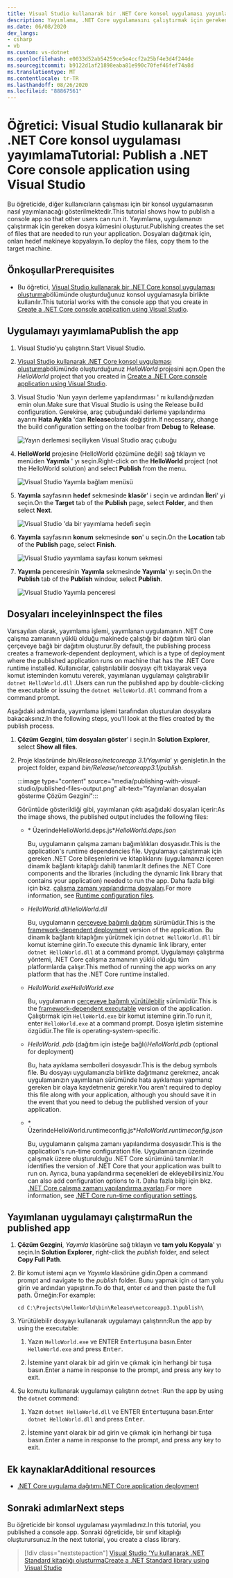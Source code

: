 ```yaml
---
title: Visual Studio kullanarak bir .NET Core konsol uygulaması yayımlama
description: Yayımlama, .NET Core uygulamasını çalıştırmak için gereken dosya kümesini oluşturur.
ms.date: 06/08/2020
dev_langs:
- csharp
- vb
ms.custom: vs-dotnet
ms.openlocfilehash: e0033d52ab54259ce5e4ccf2a25bf4e3d4f244de
ms.sourcegitcommit: b9122d1af21898eaba81e990c70fef46fef74a8d
ms.translationtype: MT
ms.contentlocale: tr-TR
ms.lasthandoff: 08/26/2020
ms.locfileid: "88867561"
---
```

# <a name="tutorial-publish-a-net-core-console-application-using-visual-studio"></a><span data-ttu-id="d0124-103">Öğretici: Visual Studio kullanarak bir .NET Core konsol uygulaması yayımlama</span><span class="sxs-lookup"><span data-stu-id="d0124-103">Tutorial: Publish a .NET Core console application using Visual Studio</span></span>

<span data-ttu-id="d0124-104">Bu öğreticide, diğer kullanıcıların çalışması için bir konsol uygulamasının nasıl yayımlanacağı gösterilmektedir.</span><span class="sxs-lookup"><span data-stu-id="d0124-104">This tutorial shows how to publish a console app so that other users can run it.</span></span> <span data-ttu-id="d0124-105">Yayımlama, uygulamanızı çalıştırmak için gereken dosya kümesini oluşturur.</span><span class="sxs-lookup"><span data-stu-id="d0124-105">Publishing creates the set of files that are needed to run your application.</span></span> <span data-ttu-id="d0124-106">Dosyaları dağıtmak için, onları hedef makineye kopyalayın.</span><span class="sxs-lookup"><span data-stu-id="d0124-106">To deploy the files, copy them to the target machine.</span></span>

## <a name="prerequisites"></a><span data-ttu-id="d0124-107">Önkoşullar</span><span class="sxs-lookup"><span data-stu-id="d0124-107">Prerequisites</span></span>

- <span data-ttu-id="d0124-108">Bu öğretici, [Visual Studio kullanarak bir .NET Core konsol uygulaması oluşturma](with-visual-studio.md)bölümünde oluşturduğunuz konsol uygulamasıyla birlikte kullanılır.</span><span class="sxs-lookup"><span data-stu-id="d0124-108">This tutorial works with the console app that you create in [Create a .NET Core console application using Visual Studio](with-visual-studio.md).</span></span>

## <a name="publish-the-app"></a><span data-ttu-id="d0124-109">Uygulamayı yayımlama</span><span class="sxs-lookup"><span data-stu-id="d0124-109">Publish the app</span></span>

1. <span data-ttu-id="d0124-110">Visual Studio’yu çalıştırın.</span><span class="sxs-lookup"><span data-stu-id="d0124-110">Start Visual Studio.</span></span>

1. <span data-ttu-id="d0124-111">[Visual Studio kullanarak .NET Core konsol uygulaması oluşturma](with-visual-studio.md)bölümünde oluşturduğunuz *HelloWorld* projesini açın.</span><span class="sxs-lookup"><span data-stu-id="d0124-111">Open the *HelloWorld* project that you created in [Create a .NET Core console application using Visual Studio](with-visual-studio.md).</span></span>

1. <span data-ttu-id="d0124-112">Visual Studio 'Nun yayın derleme yapılandırması ' nı kullandığınızdan emin olun.</span><span class="sxs-lookup"><span data-stu-id="d0124-112">Make sure that Visual Studio is using the Release build configuration.</span></span> <span data-ttu-id="d0124-113">Gerekirse, araç çubuğundaki derleme yapılandırma ayarını **Hata Ayıkla** 'dan **Release**olarak değiştirin.</span><span class="sxs-lookup"><span data-stu-id="d0124-113">If necessary, change the build configuration setting on the toolbar from **Debug** to **Release**.</span></span>

   ![Yayın derlemesi seçiliyken Visual Studio araç çubuğu](media/publishing-with-visual-studio/visual-studio-toolbar-release.png)

1. <span data-ttu-id="d0124-115">**HelloWorld** projesine (HelloWorld çözümüne değil) sağ tıklayın ve menüden **Yayımla** ' yı seçin.</span><span class="sxs-lookup"><span data-stu-id="d0124-115">Right-click on the **HelloWorld** project (not the HelloWorld solution) and select **Publish** from the menu.</span></span>

   ![Visual Studio Yayımla bağlam menüsü](media/publishing-with-visual-studio/publish-context-menu.png)

1. <span data-ttu-id="d0124-117">**Yayımla** sayfasının **hedef** sekmesinde **klasör**' i seçin ve ardından **İleri**' yi seçin.</span><span class="sxs-lookup"><span data-stu-id="d0124-117">On the **Target** tab of the **Publish** page, select **Folder**, and then select **Next**.</span></span>

   ![Visual Studio 'da bir yayımlama hedefi seçin](media/publishing-with-visual-studio/pick-publish-target.png)

1. <span data-ttu-id="d0124-119">**Yayımla** sayfasının **konum** sekmesinde **son**' u seçin.</span><span class="sxs-lookup"><span data-stu-id="d0124-119">On the **Location** tab of the **Publish** page, select **Finish**.</span></span>

   ![Visual Studio yayımlama sayfası konum sekmesi](media/publishing-with-visual-studio/publish-page-loc-tab.png)

1. <span data-ttu-id="d0124-121">**Yayımla** penceresinin **Yayımla** sekmesinde **Yayımla**' yı seçin.</span><span class="sxs-lookup"><span data-stu-id="d0124-121">On the **Publish** tab of the **Publish** window, select **Publish**.</span></span>

   ![Visual Studio Yayımla penceresi](media/publishing-with-visual-studio/publish-page.png)

## <a name="inspect-the-files"></a><span data-ttu-id="d0124-123">Dosyaları inceleyin</span><span class="sxs-lookup"><span data-stu-id="d0124-123">Inspect the files</span></span>

<span data-ttu-id="d0124-124">Varsayılan olarak, yayımlama işlemi, yayımlanan uygulamanın .NET Core çalışma zamanının yüklü olduğu makinede çalıştığı bir dağıtım türü olan çerçeveye bağlı bir dağıtım oluşturur.</span><span class="sxs-lookup"><span data-stu-id="d0124-124">By default, the publishing process creates a framework-dependent deployment, which is a type of deployment where the published application runs on machine that has the .NET Core runtime installed.</span></span> <span data-ttu-id="d0124-125">Kullanıcılar, çalıştırılabilir dosyayı çift tıklayarak veya komut isteminden komutu vererek, yayımlanan uygulamayı çalıştırabilir `dotnet HelloWorld.dll` .</span><span class="sxs-lookup"><span data-stu-id="d0124-125">Users can run the published app by double-clicking the executable or issuing the `dotnet HelloWorld.dll` command from a command prompt.</span></span>

<span data-ttu-id="d0124-126">Aşağıdaki adımlarda, yayımlama işlemi tarafından oluşturulan dosyalara bakacaksınız.</span><span class="sxs-lookup"><span data-stu-id="d0124-126">In the following steps, you'll look at the files created by the publish process.</span></span>

1. <span data-ttu-id="d0124-127">**Çözüm Gezgini**, **tüm dosyaları göster**' i seçin.</span><span class="sxs-lookup"><span data-stu-id="d0124-127">In **Solution Explorer**, select **Show all files**.</span></span>

1. <span data-ttu-id="d0124-128">Proje klasöründe *bin/Release/netcoreapp 3.1/Yayımla*' yı genişletin.</span><span class="sxs-lookup"><span data-stu-id="d0124-128">In the project folder, expand *bin/Release/netcoreapp3.1/publish*.</span></span>

   :::image type="content" source="media/publishing-with-visual-studio/published-files-output.png" alt-text="Yayımlanan dosyaları gösterme Çözüm Gezgini":::

   <span data-ttu-id="d0124-130">Görüntüde gösterildiği gibi, yayımlanan çıktı aşağıdaki dosyaları içerir:</span><span class="sxs-lookup"><span data-stu-id="d0124-130">As the image shows, the published output includes the following files:</span></span>

   * <span data-ttu-id="d0124-131">\* ÜzerindeHelloWorld.deps.js\*</span><span class="sxs-lookup"><span data-stu-id="d0124-131">*HelloWorld.deps.json*</span></span>

      <span data-ttu-id="d0124-132">Bu, uygulamanın çalışma zamanı bağımlılıkları dosyasıdır.</span><span class="sxs-lookup"><span data-stu-id="d0124-132">This is the application's runtime dependencies file.</span></span> <span data-ttu-id="d0124-133">Uygulamayı çalıştırmak için gereken .NET Core bileşenlerini ve kitaplıklarını (uygulamanızı içeren dinamik bağlantı kitaplığı dahil) tanımlar.</span><span class="sxs-lookup"><span data-stu-id="d0124-133">It defines the .NET Core components and the libraries (including the dynamic link library that contains your application) needed to run the app.</span></span> <span data-ttu-id="d0124-134">Daha fazla bilgi için bkz. [çalışma zamanı yapılandırma dosyaları](https://github.com/dotnet/cli/blob/85ca206d84633d658d7363894c4ea9d59e515c1a/Documentation/specs/runtime-configuration-file.md).</span><span class="sxs-lookup"><span data-stu-id="d0124-134">For more information, see [Runtime configuration files](https://github.com/dotnet/cli/blob/85ca206d84633d658d7363894c4ea9d59e515c1a/Documentation/specs/runtime-configuration-file.md).</span></span>

   * <span data-ttu-id="d0124-135">*HelloWorld.dll*</span><span class="sxs-lookup"><span data-stu-id="d0124-135">*HelloWorld.dll*</span></span>

      <span data-ttu-id="d0124-136">Bu, uygulamanın [çerçeveye bağımlı dağıtım](../deploying/deploy-with-cli.md#framework-dependent-deployment) sürümüdür.</span><span class="sxs-lookup"><span data-stu-id="d0124-136">This is the [framework-dependent deployment](../deploying/deploy-with-cli.md#framework-dependent-deployment) version of the application.</span></span> <span data-ttu-id="d0124-137">Bu dinamik bağlantı kitaplığını yürütmek için `dotnet HelloWorld.dll` bir komut istemine girin.</span><span class="sxs-lookup"><span data-stu-id="d0124-137">To execute this dynamic link library, enter `dotnet HelloWorld.dll` at a command prompt.</span></span> <span data-ttu-id="d0124-138">Uygulamayı çalıştırma yöntemi, .NET Core çalışma zamanının yüklü olduğu tüm platformlarda çalışır.</span><span class="sxs-lookup"><span data-stu-id="d0124-138">This method of running the app works on any platform that has the .NET Core runtime installed.</span></span>

   * <span data-ttu-id="d0124-139">*HelloWorld.exe*</span><span class="sxs-lookup"><span data-stu-id="d0124-139">*HelloWorld.exe*</span></span>

      <span data-ttu-id="d0124-140">Bu, uygulamanın [çerçeveye bağımlı yürütülebilir](../deploying/deploy-with-cli.md#framework-dependent-executable) sürümüdür.</span><span class="sxs-lookup"><span data-stu-id="d0124-140">This is the [framework-dependent executable](../deploying/deploy-with-cli.md#framework-dependent-executable) version of the application.</span></span> <span data-ttu-id="d0124-141">Çalıştırmak için `HelloWorld.exe` bir komut istemine girin.</span><span class="sxs-lookup"><span data-stu-id="d0124-141">To run it, enter `HelloWorld.exe` at a command prompt.</span></span> <span data-ttu-id="d0124-142">Dosya işletim sistemine özgüdür.</span><span class="sxs-lookup"><span data-stu-id="d0124-142">The file is operating-system-specific.</span></span>

   * <span data-ttu-id="d0124-143">*HelloWorld. pdb* (dağıtım için isteğe bağlı)</span><span class="sxs-lookup"><span data-stu-id="d0124-143">*HelloWorld.pdb* (optional for deployment)</span></span>

      <span data-ttu-id="d0124-144">Bu, hata ayıklama sembolleri dosyasıdır.</span><span class="sxs-lookup"><span data-stu-id="d0124-144">This is the debug symbols file.</span></span> <span data-ttu-id="d0124-145">Bu dosyayı uygulamanızla birlikte dağıtmanız gerekmez, ancak uygulamanızın yayımlanan sürümünde hata ayıklaması yapmanız gereken bir olaya kaydetmeniz gerekir.</span><span class="sxs-lookup"><span data-stu-id="d0124-145">You aren't required to deploy this file along with your application, although you should save it in the event that you need to debug the published version of your application.</span></span>

   * <span data-ttu-id="d0124-146">\* ÜzerindeHelloWorld.runtimeconfig.js\*</span><span class="sxs-lookup"><span data-stu-id="d0124-146">*HelloWorld.runtimeconfig.json*</span></span>

      <span data-ttu-id="d0124-147">Bu, uygulamanın çalışma zamanı yapılandırma dosyasıdır.</span><span class="sxs-lookup"><span data-stu-id="d0124-147">This is the application's run-time configuration file.</span></span> <span data-ttu-id="d0124-148">Uygulamanızın üzerinde çalışmak üzere oluşturulduğu .NET Core sürümünü tanımlar.</span><span class="sxs-lookup"><span data-stu-id="d0124-148">It identifies the version of .NET Core that your application was built to run on.</span></span> <span data-ttu-id="d0124-149">Ayrıca, buna yapılandırma seçenekleri de ekleyebilirsiniz.</span><span class="sxs-lookup"><span data-stu-id="d0124-149">You can also add configuration options to it.</span></span> <span data-ttu-id="d0124-150">Daha fazla bilgi için bkz. [.NET Core çalışma zamanı yapılandırma ayarları](../run-time-config/index.md#runtimeconfigjson).</span><span class="sxs-lookup"><span data-stu-id="d0124-150">For more information, see [.NET Core run-time configuration settings](../run-time-config/index.md#runtimeconfigjson).</span></span>

## <a name="run-the-published-app"></a><span data-ttu-id="d0124-151">Yayımlanan uygulamayı çalıştırma</span><span class="sxs-lookup"><span data-stu-id="d0124-151">Run the published app</span></span>

1. <span data-ttu-id="d0124-152">**Çözüm Gezgini**, *Yayımla* klasörüne sağ tıklayın ve **tam yolu Kopyala**' yı seçin.</span><span class="sxs-lookup"><span data-stu-id="d0124-152">In **Solution Explorer**, right-click the *publish* folder, and select **Copy Full Path**.</span></span>

1. <span data-ttu-id="d0124-153">Bir komut istemi açın ve *Yayımla* klasörüne gidin.</span><span class="sxs-lookup"><span data-stu-id="d0124-153">Open a command prompt and navigate to the *publish* folder.</span></span> <span data-ttu-id="d0124-154">Bunu yapmak için `cd` tam yolu girin ve ardından yapıştırın.</span><span class="sxs-lookup"><span data-stu-id="d0124-154">To do that, enter `cd` and then paste the full path.</span></span> <span data-ttu-id="d0124-155">Örneğin:</span><span class="sxs-lookup"><span data-stu-id="d0124-155">For example:</span></span>

   ```console
   cd C:\Projects\HelloWorld\bin\Release\netcoreapp3.1\publish\
   ```

1. <span data-ttu-id="d0124-156">Yürütülebilir dosyayı kullanarak uygulamayı çalıştırın:</span><span class="sxs-lookup"><span data-stu-id="d0124-156">Run the app by using the executable:</span></span>

   1. <span data-ttu-id="d0124-157">Yazın `HelloWorld.exe` ve ENTER <kbd>Enter</kbd>tuşuna basın.</span><span class="sxs-lookup"><span data-stu-id="d0124-157">Enter `HelloWorld.exe` and press <kbd>Enter</kbd>.</span></span>

   1. <span data-ttu-id="d0124-158">İstemine yanıt olarak bir ad girin ve çıkmak için herhangi bir tuşa basın.</span><span class="sxs-lookup"><span data-stu-id="d0124-158">Enter a name in response to the prompt, and press any key to exit.</span></span>

1. <span data-ttu-id="d0124-159">Şu komutu kullanarak uygulamayı çalıştırın `dotnet` :</span><span class="sxs-lookup"><span data-stu-id="d0124-159">Run the app by using the `dotnet` command:</span></span>

   1. <span data-ttu-id="d0124-160">Yazın `dotnet HelloWorld.dll` ve ENTER <kbd>Enter</kbd>tuşuna basın.</span><span class="sxs-lookup"><span data-stu-id="d0124-160">Enter `dotnet HelloWorld.dll` and press <kbd>Enter</kbd>.</span></span>

   1. <span data-ttu-id="d0124-161">İstemine yanıt olarak bir ad girin ve çıkmak için herhangi bir tuşa basın.</span><span class="sxs-lookup"><span data-stu-id="d0124-161">Enter a name in response to the prompt, and press any key to exit.</span></span>

## <a name="additional-resources"></a><span data-ttu-id="d0124-162">Ek kaynaklar</span><span class="sxs-lookup"><span data-stu-id="d0124-162">Additional resources</span></span>

- [<span data-ttu-id="d0124-163">.NET Core uygulama dağıtımı</span><span class="sxs-lookup"><span data-stu-id="d0124-163">.NET Core application deployment</span></span>](../deploying/index.md)

## <a name="next-steps"></a><span data-ttu-id="d0124-164">Sonraki adımlar</span><span class="sxs-lookup"><span data-stu-id="d0124-164">Next steps</span></span>

<span data-ttu-id="d0124-165">Bu öğreticide bir konsol uygulaması yayımladınız.</span><span class="sxs-lookup"><span data-stu-id="d0124-165">In this tutorial, you published a console app.</span></span> <span data-ttu-id="d0124-166">Sonraki öğreticide, bir sınıf kitaplığı oluşturursunuz.</span><span class="sxs-lookup"><span data-stu-id="d0124-166">In the next tutorial, you create a class library.</span></span>

> [!div class="nextstepaction"]
> [<span data-ttu-id="d0124-167">Visual Studio 'Yu kullanarak .NET Standard kitaplığı oluşturma</span><span class="sxs-lookup"><span data-stu-id="d0124-167">Create a .NET Standard library using Visual Studio</span></span>](library-with-visual-studio.md)
